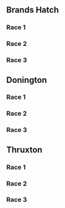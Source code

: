 ## Brands Hatch
### Race 1
### Race 2
### Race 3

## Donington
### Race 1
### Race 2
### Race 3

## Thruxton
### Race 1
### Race 2
### Race 3

